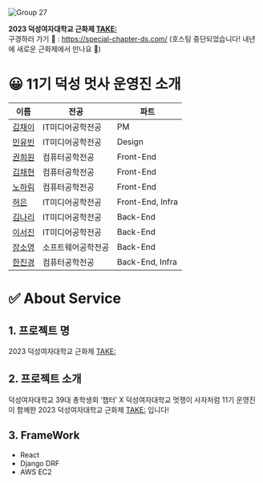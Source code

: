 ![Group 27](https://github.com/2023-LikelionDS/dsfest_deploy/assets/64454313/b97b0e72-db40-4f4b-a7b0-d76ba0a4c3f6)

**2023 덕성여자대학교 근화제 <TAKE:>** <br>
구경하러 가기 🔗 : https://special-chapter-ds.com/ (호스팅 중단되었습니다! 내년에 새로운 근화제에서 만나요 👋)

# 😀 11기 덕성 멋사 운영진 소개


| 이름                                         | 전공           | 파트              |
| -------------------------------------------- | --------------  | -------------------- |
| [김채이](https://github.com/DAASHeo)  | IT미디어공학전공  | PM|
| [민유빈](https://github.com/DAASHeo) | IT미디어공학전공      | Design |
| [권희원](https://github.com/DAASHeo) | 컴퓨터공학전공       | Front-End |
| [김채현](https://github.com/DAASHeo) | 컴퓨터공학전공      | Front-End |
| [노하림](https://github.com/DAASHeo) | 컴퓨터공학전공      | Front-End |
| [허은](https://github.com/DAASHeo) | IT미디어공학전공      | Front-End, Infra |
| [김나리](https://github.com/DAASHeo) | IT미디어공학전공      | Back-End |
| [이서진](https://github.com/DAASHeo) | IT미디어공학전공      | Back-End |
| [장소영](https://github.com/DAASHeo) | 소프트웨어공학전공      | Back-End |
| [한진경](https://github.com/DAASHeo) | 컴퓨터공학전공      | Back-End, Infra |



# ✅ About Service

## 1. 프로젝트 명
2023 덕성여자대학교 근화제 <TAKE:>

## 2. 프로젝트 소개

덕성여자대학교 39대 총학생회 ‘챕터’ X 덕성여자대학교 멋쟁이 사자처럼 11기 운영진이 함께한 2023 덕성여자대학교 근화제 <TAKE:> 입니다!

## 3. FrameWork
- React
- Django DRF
- AWS EC2
